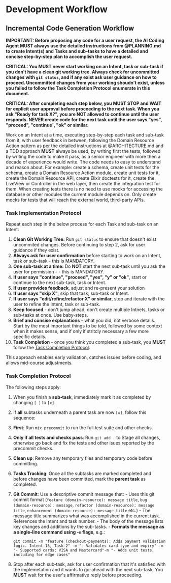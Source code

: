 # Development Workflow

##

## Incremental Code Generation Workflow

**IMPORTANT: Before proposing any code for a user request, the AI Coding Agent **MUST** always use the detailed instructions from @PLANNING.md to create Intent(s) and Tasks and sub-tasks to have a  detailed and concise step-by-step plan to accomplish the user request.**

**CRITICAL: You **MUST** never start working on an Intent, task or sub-task if you don't have a clean git working tree. Always check for uncommitted changes with `git status`, and if any exist ask user guidance on how to proceed. Uncommitted changes from your working shoudn't exist, unless you failed to follow the Task Completion Protocol enumerate in this document.**

**CRITICAL: After completing each step below, you MUST STOP and WAIT for explicit user approval before proceeding to the next task. When you ask "Ready for task X?", you are NOT allowed to continue until the user responds. NEVER create code for the next task until the user says "yes", "proceed", "continue`, "ok" or similar.**

Work on an Intent at a time, executing step-by-step each task and sub-task from it, with user feedback in between, following the Domain Resource Action pattern as per the detailed instructions at @ARCHITECTURE.md and a TDD approach **MUST** always be used, by writing first the tests, followed by writing the code to make it pass, as a senior engineer with more then a decade of experience would write. The code needs to easy to understand and reason about. For example: create a schema, create unit tests for the schema, create a Domain Resource Action module, create unit tests for it, create the Domain Resource API, create Elixir doctests for it, create the LiveView or Controller in the web layer, then create the integration test for them. When creating tests there is no need to use mocks for accessing the database or other modules the current module depends on. Only create mocks for tests that will reach the external world, third-party APIs.

### Task Implementation Protocol

Repeat each step in the below process for each Task and sub-task on an Intent:

1. **Clean Git Working Tree:** Run `git status` to ensure that doesn't exist uncommited changes. Before continuing to step 2, ask for user guidance if they exist.
2. **Always ask for user confirmation** before starting to work on an Intent, task or sub-task - this is MANDATORY.
3. **One sub-task at a time:** Do **NOT** start the next sub‑task until you ask the user for permission - - this is MANDATORY.
4. **If user says "continue", "proceed", "yes", "y" or "ok"**, start or continue to the next sub-task, task or Intent.
5. **If user provides feedback**, adjust and re-present your solution
6. **If user says "skip X"**, skip that task, sub-task or Intent.
7. **If user says "edit/refine/refactor X" or similar**, stop and iterate with the user to refine the Intent, task or sub-task.
8. **Keep focused** - don't jump ahead, don't create multiple Intnets, tasks or sub-tasks at once. Use baby-steps.
9. **Brief and consise explanations** - what you did, not verbose details. Start by the most important things to be told, followed by some context when it makes sense, and if only if stritcly necessary a few more specific details.
10. **Task Completion** - once you think you completed a sub-task, you **MUST** follow the [Task Completion Protocol](#task-completion-protocol).

This approach enables early validation, catches issues before coding, and allows mid-course adjustments.

### Task Completion Protocol

The following steps apply:

1. When you finish a **sub‑task**, immediately mark it as completed by changing `[ ]` to `[x]`.
2. If **all** subtasks underneath a parent task are now `[x]`, follow this sequence:
  1. **First**: Run `mix precommit` to run the full test suite and other checks.
  2. **Only if all tests and checks pass**: Run `git add .` to Stage all changes, otherwise go back and fix the tests and other isues reported by the precommit checks.
  3. **Clean up**: Remove any temporary files and temporary code before committing.
  3. **Tasks Tracking**: Once all the subtasks are marked completed and before changes have been committed, mark the **parent task** as completed.
  4. **Git Commit**: Use a descriptive commit message that:
    - Uses this git commit format (`feature (domain-resource): message title`, `bug (domain-resource): message`, `refactor (domain-resource): message title`, `enhancement (domain-resource): message title` etc.)
    - The message title summarizes what was accomplished in the current task. References the Intent and task number.
    - The body of the message lists key changes and additions by the sub-tasks.
    - **Formats the message as a single-line command using `-m` flags**, e.g.:

      ```
      git commit -m "feature (checkout-payments): Adds payment validation logic. Intent-15, Task-2" -m "- Validates card type and expiry" -m "- Supported cards: VISA and Mastercard"-m "- Adds unit tests, including for edge cases"
      ```
3. Stop after each sub‑task, ask for user confirmation that it's satisfied with the implemetation and it wants to go-ahead with the next sub-task. You **MUST** wait for the user's affirmative reply before proceeding.
